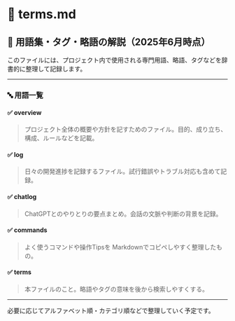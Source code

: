 # 🧠 terms.md

## 📘 用語集・タグ・略語の解説（2025年6月時点）

このファイルには、プロジェクト内で使用される専門用語、略語、タグなどを辞書的に整理して記録します。

---

### 🔤 用語一覧

#### ✅ overview
> プロジェクト全体の概要や方針を記すためのファイル。目的、成り立ち、構成、ルールなどを記載。

#### ✅ log
> 日々の開発進捗を記録するファイル。試行錯誤やトラブル対応も含めて記録。

#### ✅ chatlog
> ChatGPTとのやりとりの要点まとめ。会話の文脈や判断の背景を記録。

#### ✅ commands
> よく使うコマンドや操作Tipsを Markdownでコピペしやすく整理したもの。

#### ✅ terms
> 本ファイルのこと。略語やタグの意味を後から検索しやすくする。

---

必要に応じてアルファベット順・カテゴリ順などで整理していく予定です。
